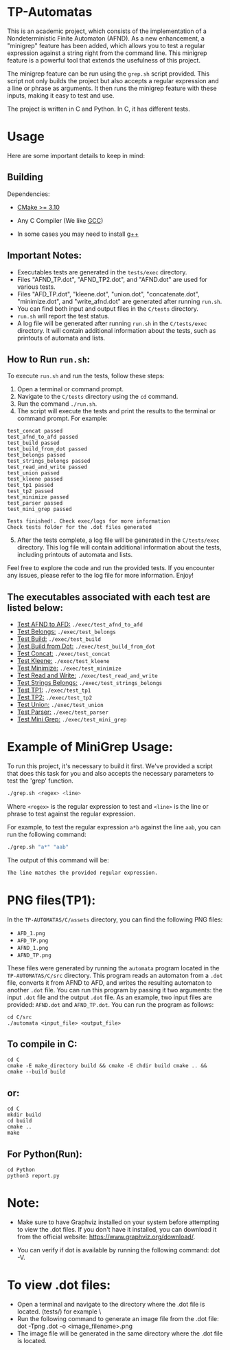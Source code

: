 # TP-Automatas

This is an academic project, which consists of the implementation of a Nondeterministic Finite Automaton (AFND). As a new enhancement, a "minigrep" feature has been added, which allows you to test a regular expression against a string right from the command line. This minigrep feature is a powerful tool that extends the usefulness of this project. 

The minigrep feature can be run using the `grep.sh` script provided. This script not only builds the project but also accepts a regular expression and a line or phrase as arguments. It then runs the minigrep feature with these inputs, making it easy to test and use.

The project is written in C and Python. In C, it has different tests.

# Usage

Here are some important details to keep in mind:

## Building

Dependencies:

- [CMake >= 3.10](https://cmake.org/)

- Any C Compiler (We like [GCC](https://gcc.gnu.org/))

- In some cases you may need to install [g++](https://gcc.gnu.org/)


## Important Notes:

* Executables tests are generated in the `tests/exec` directory.
* Files "AFND_TP.dot", "AFND_TP2.dot", and "AFND.dot" are used for various tests.
* Files "AFD_TP.dot", "kleene.dot", "union.dot", "concatenate.dot", "minimize.dot", and "write_afnd.dot" are generated after running `run.sh`.
* You can find both input and output files in the `C/tests` directory.
* `run.sh` will report the test status.
* A log file will be generated after running `run.sh` in the `C/tests/exec` directory. It will contain additional information about the tests, such as printouts of automata and lists.


## How to Run `run.sh`:

To execute `run.sh` and run the tests, follow these steps:
1. Open a terminal or command prompt.
2. Navigate to the `C/tests` directory using the `cd` command.
3. Run the command `./run.sh`.
4. The script will execute the tests and print the results to the terminal or command prompt. For example:
```
test_concat passed
test_afnd_to_afd passed
test_build passed
test_build_from_dot passed
test_belongs passed
test_strings_belongs passed
test_read_and_write passed
test_union passed
test_kleene passed
test_tp1 passed
test_tp2 passed
test_minimize passed
test_parser passed 
test_mini_grep passed

Tests finished!. Check exec/logs for more information
Check tests folder for the .dot files generated
```

5. After the tests complete, a log file will be generated in the `C/tests/exec` directory. This log file will contain additional information about the tests, including printouts of automata and lists.

Feel free to explore the code and run the provided tests. If you encounter any issues, please refer to the log file for more information. Enjoy!


## The executables associated with each test are listed below:

* [Test AFND to AFD:]() `./exec/test_afnd_to_afd`
* [Test Belongs:]() `./exec/test_belongs`
* [Test Build:]() `./exec/test_build`
* [Test Build from Dot:]() `./exec/test_build_from_dot`
* [Test Concat:]() `./exec/test_concat`
* [Test Kleene:]() `./exec/test_kleene`
* [Test Minimize:]() `./exec/test_minimize`
* [Test Read and Write:]() `./exec/test_read_and_write`
* [Test Strings Belongs:]() `./exec/test_strings_belongs`
* [Test TP1:]() `./exec/test_tp1`
* [Test TP2:]() `./exec/test_tp2`
* [Test Union:]() `./exec/test_union`
* [Test Parser:]() `./exec/test_parser`
* [Test Mini Grep:]() `./exec/test_mini_grep`

# Example of MiniGrep Usage:

To run this project, it's necessary to build it first. We've provided a script that does this task for you and also accepts the necessary parameters to test the 'grep' function.

```bash
./grep.sh <regex> <line>
```
Where `<regex>` is the regular expression to test and `<line>` is the line or phrase to test against the regular expression.

For example, to test the regular expression `a*b` against the line `aab`, you can run the following command:

```bash
./grep.sh "a*" "aab"
```

The output of this command will be:

```bash
The line matches the provided regular expression.
```
# PNG files(TP1):

In the `TP-AUTOMATAS/C/assets` directory, you can find the following PNG files:

- `AFD_1.png`
- `AFD_TP.png`
- `AFND_1.png`
- `AFND_TP.png`

These files were generated by running the `automata` program located in the `TP-AUTOMATAS/C/src` directory. This program reads an automaton from a `.dot` file, converts it from AFND to AFD, and writes the resulting automaton to another `.dot` file. You can run this program by passing it two arguments: the input `.dot` file and the output `.dot` file. As an example, two input files are provided: `AFND.dot` and `AFND_TP.dot`. You can run the program as follows:

```
cd C/src
./automata <input_file> <output_file>
```


## To compile in C:

```
cd C
cmake -E make_directory build && cmake -E chdir build cmake .. && cmake --build build
```

## or:

```
cd C
mkdir build
cd build
cmake ..
make
```

## For Python(Run):

```
cd Python
python3 report.py
```

# Note:

- Make sure to have Graphviz installed on your system before attempting to view the .dot files. If you don't have it installed, you can download it from the official website: https://www.graphviz.org/download/.

- You can verify if dot is available by running the following command: dot -V.

# To view .dot files:

- Open a terminal and navigate to the directory where the .dot file is located.
  (tests/) for example \
- Run the following command to generate an image file from the .dot file: dot -Tpng <filename>.dot -o <image_filename>.png
- The image file will be generated in the same directory where the .dot file is located.

